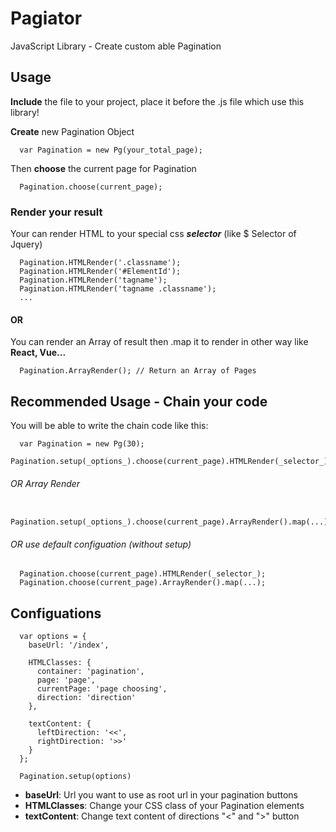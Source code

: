 # Pagiator
JavaScript Library - Create custom able Pagination

## Usage

**Include** the file to your project, place it before the .js file which use this library!

**Create** new Pagination Object

```
  var Pagination = new Pg(your_total_page);
```

Then **choose** the current page for Pagination

```
  Pagination.choose(current_page);
```

### Render your result

Your can render HTML to your special css _**selector**_ (like $ Selector of Jquery)

```
  Pagination.HTMLRender('.classname');
  Pagination.HTMLRender('#ElementId');
  Pagination.HTMLRender('tagname');
  Pagination.HTMLRender('tagname .classname');
  ...
```

#### OR

You can render an Array of result then .map it to render in other way like **React, Vue...**

```
  Pagination.ArrayRender(); // Return an Array of Pages
```

## Recommended Usage - Chain your code

You will be able to write the chain code like this:

```
  var Pagination = new Pg(30);
  Pagination.setup(_options_).choose(current_page).HTMLRender(_selector_);
```
  
###### OR Array Render
  
```
  Pagination.setup(_options_).choose(current_page).ArrayRender().map(...);
```

###### OR use default configuation (without setup)

```
  Pagination.choose(current_page).HTMLRender(_selector_);
  Pagination.choose(current_page).ArrayRender().map(...);
```

## Configuations

```
  var options = {
    baseUrl: '/index',
    
    HTMLClasses: {
      container: 'pagination',
      page: 'page',
      currentPage: 'page choosing',
      direction: 'direction'
    },
    
    textContent: {
      leftDirection: '<<',
      rightDirection: '>>'
    }
  };
  
  Pagination.setup(options)
```

- **baseUrl**: Url you want to use as root url in your pagination buttons
- **HTMLClasses**: Change your CSS class of your Pagination elements
- **textContent**: Change text content of directions "<" and ">" button